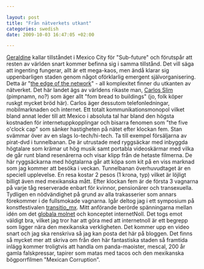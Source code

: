 ```yaml
--- 

layout: post
title: "Från nätverkets utkant" 
categories: swedish 
date: 2009-10-03 16:47:05 +02:00 

---
```


[Geraldine](http://twitter.com/misspirata) kallar tillståndet i Mexico City för "Sub-future" och förutspår att resten av världen snart kommer befinna sig i samma tillstånd. Det vill säga att ingenting fungerar, allt är ett mega-kaos, men ändå klarar sig uppenbarligen staden genom något oförklarlig emergent självorganisering. Detta är "[the edge of the network](http://www.worldofends.com)" - all komplexitet finner du utkanten av nätverket. Det här landet ägs av världens rikaste man, [Carlos Slim](http://www.e24.se/lifestyle/riktliv/artikel_44829.e24) (pimpnamn, no?) som äger allt "fom bread to buildings" (jo, folk köper ruskgt mycket bröd här). Carlos äger dessutom telefonledningar, mobilmarknaden och internet. Ett totalt kommunikationsmonopol vilket bland annat leder till att Mexico i absoluta tal har bland den högsta kostnaden för internetuppkopplingar och bisarra fenomen som "the five o'clock cap" som sänker hastigheten på nätet efter klockan fem. Stan svämmar över av en slags lo-tech/hi-tech. Ta till exempel försäljarna av pirat-dvd i tunnelbanan. De är utrustade med ryggsäckar med inbyggda högtalare som krämar ut hög musik samt portabla videoskärmar med vilka de går runt bland resenärerna och visar klipp från de hetaste filmerna. De här ryggsäckarna med högtalarna går att köpa som kit på en viss marknad som jag kommer att besöka i veckan. Tunnelbanan överhuvudtaget är en speciell upplevelse. En resa kostar 2 pesos (1 krona, typ) vilket är löjligt billigt även med mexikanska mått. Efter klockan fem är de första 3 vagnarna på varje tåg reserverade enbart för kvinnor, pensionärer och transexuella. Tydligen en nödvändighet på grund av alla trakasserier som annars förekommer i de fullsmokade vagnarna. Igår deltog jag i ett symposium på konstfestivalen [transitio_mx](http://en.transitiomx.net/). Mitt anförande berörde spänningarna mellan idén om det [globala molnet](http://www.blay.se/2009-05-05-internet-noll-del-2-fel-moln.html) och konceptet internetNoll. Det togs emot väldigt bra, vilket jag tror har att göra med att internetnoll är ett begrepp som ligger nära den mexikanska verkligheten. Det kommer upp en video snart och jag ska renskriva så jag kan posta det här på bloggen. Det finns så mycket mer att skriva om från den här fantastiska staden så framtida inlägg kommer troligtvis att handla om panda-maoister, mescal, 200 år gamla falskpressar, tapirer som matas med tacos och den mexikanska bögporrfilmen "Mexican Corruption". 
